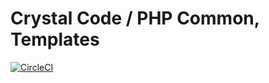 # Crystal Code / PHP Common, Templates

[![CircleCI](https://circleci.com/gh/crystalcodesoftware/php-common-templates.svg?style=svg&circle-token=8c8a36eaad0d178d4e4a33651274a0810e0d7e18)](https://circleci.com/gh/crystalcodesoftware/php-common-templates)
